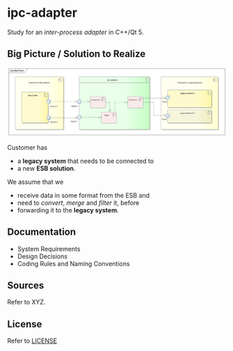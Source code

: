 # ipc-adapter

Study for an _inter-process adapter_ in C++/Qt 5.

## Big Picture / Solution to Realize
![ipc-adapter big picture](Documentation/big_picture.png)

Customer has
- a **legacy system** that needs to be connected to 
- a new **ESB solution**.

We assume that we 
- receive data in some format from the ESB and 
- need to _convert_, _merge_ and _filter_ it, before 
- forwarding it to the **legacy system**.


## Documentation

- System Requirements
- Design Decisions
- Coding Rules and Naming Conventions

## Sources

Refer to XYZ.

## License

Refer to [LICENSE](LICENSE)
